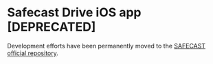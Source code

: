 Safecast Drive iOS app [DEPRECATED]
=======================

Development efforts have been permanently moved to the [SAFECAST official repository](https://github.com/Safecast/Drive-ios).
